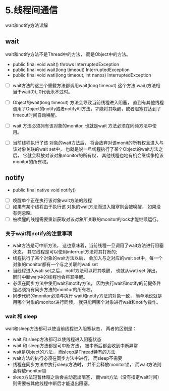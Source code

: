 # 5.线程间通信

wait和notify方法详解

## wait 

wait和notify方法不是Thread中的方法， 而是Object中的方法。

- public final void wait() throws InterruptedException
- public final void wait(long timeout) InterruptedException
- public final void wati(long timeout, int nanos) InterruptedException

- [ ] wait方法的这三个重载方法都调用wait(long timeout) 这个方法 wai()方法相当于wait(0), 0代表永不过时。
- [ ] Object的wait(long timeout) 方法会导致当前线程进入阻塞， 直到有其他线程 调用了Object的notify或者notifyAll方法，才能将其唤醒，或者阻塞在达到了 timeout时间自动唤醒。
- [ ] wait 方法必须拥有该对象的monitor, 也就是wait 方法必须在同频方法中使用。
- [ ] 当前线程执行了该 对象的wait方法后， 将会放弃对该monit的所有权且进入与该对象关联的wait set中， 也就是说一旦线程执行了某个Object的wait方法之后， 它就会释放对该对象monitor的所有权， 其他线程也地有机会继续争抢该monitor的所有权。


## notify
- public final native void notify()
- [ ] 唤醒单个正在执行该对象wait方法的线程
- [ ] 如果有某个线程由于执行该 对象的wait方法而进入阻塞则会被唤醒， 如果没有则忽略。
- [ ] 被唤醒的线程需要重新获取对该对象所关联的monitor的lock才能继续运行。

### 关于wait和notify的注意事项
- wait方法是可中断方法， 这也意味着，当前线程一旦调用了wait方法进行阻塞状态， 其它线程是可以使用interrupt方法将其打断的;
- 线程执行了某个对象的wait方法以后， 会加入与之对应的wait set中，每一个对象的monitor都有一个与之关联的wati set
- 当线程进入wati set之后， notif方法可以将其唤醒， 也就从wati set 弹出， 同时中断wait中的线程也会将其唤醒。
- 必须在同步方法中使用wait和notify方法， 因为执行wait和notify的前提条件是必须持有同步方法的monitor的所有权。
- 同步代码的monitor必须与执行 wait和notify方法的对象一致， 简单地说就是用哪个对象的monitor进行同频， 就只能用哪个对象进行wait和notify操作。

### wait 和 sleep
wait和sleep方法都可以使当前线程进入阻塞状态， 两者的区别是：
- wait 和 sleep方法都可以使线程进入阻塞状态
- wait 和 sleep方法都是可中断方法， 被中断后都会收到中断异常
- wait是Object的方法， 而sleep是Thread特有的方法
- wait方法的执行必须在同步方法中进行， 而sleep不需要
- 线程在同步方法中执行sleep方法时， 并不会释放monitor锁， 而wait方法则会释放monitor锁
- sleep方法短暂休眠之后会主动退出阻塞， 而wait方法（没有指定wait时间）则需要被其他线程中断后才能退出阻塞。


